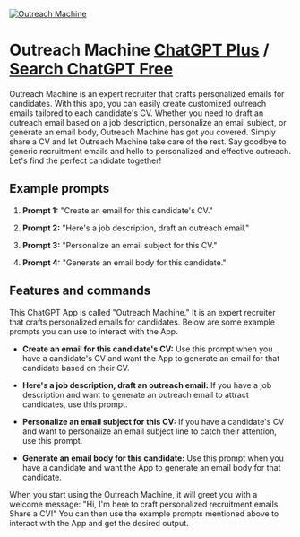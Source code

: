 
[![Outreach Machine](https://files.oaiusercontent.com/file-qJDwvfk3I3vMvhIp3t01Ql1t?se=2123-10-17T17%3A07%3A59Z&sp=r&sv=2021-08-06&sr=b&rscc=max-age%3D31536000%2C%20immutable&rscd=attachment%3B%20filename%3Dc457ca8a-ed41-480b-8608-04fd0e9e6406.png&sig=ntNx9QhbPr81xiYvZR/i%2BewL4S39U1Vk1e5SmwSd2c0%3D)](https://chat.openai.com/g/g-3R5rLv98x-outreach-machine)

# Outreach Machine [ChatGPT Plus](https://chat.openai.com/g/g-3R5rLv98x-outreach-machine) / [Search ChatGPT Free](https://gptcall.net/index.html#/?search=Outreach%20Machine)

Outreach Machine is an expert recruiter that crafts personalized emails for candidates. With this app, you can easily create customized outreach emails tailored to each candidate's CV. Whether you need to draft an outreach email based on a job description, personalize an email subject, or generate an email body, Outreach Machine has got you covered. Simply share a CV and let Outreach Machine take care of the rest. Say goodbye to generic recruitment emails and hello to personalized and effective outreach. Let's find the perfect candidate together!

## Example prompts

1. **Prompt 1:** "Create an email for this candidate's CV."

2. **Prompt 2:** "Here's a job description, draft an outreach email."

3. **Prompt 3:** "Personalize an email subject for this CV."

4. **Prompt 4:** "Generate an email body for this candidate."

## Features and commands

This ChatGPT App is called "Outreach Machine." It is an expert recruiter that crafts personalized emails for candidates. Below are some example prompts you can use to interact with the App.

- **Create an email for this candidate's CV:** Use this prompt when you have a candidate's CV and want the App to generate an email for that candidate based on their CV.

- **Here's a job description, draft an outreach email:** If you have a job description and want to generate an outreach email to attract candidates, use this prompt.

- **Personalize an email subject for this CV:** If you have a candidate's CV and want to personalize an email subject line to catch their attention, use this prompt.

- **Generate an email body for this candidate:** Use this prompt when you have a candidate and want the App to generate an email body for that candidate.

When you start using the Outreach Machine, it will greet you with a welcome message: "Hi, I'm here to craft personalized recruitment emails. Share a CV!" You can then use the example prompts mentioned above to interact with the App and get the desired output.



